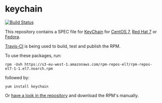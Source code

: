 # keychain

[![Build Status](https://travis-ci.org/robertdebock/keychain.el7.svg?branch=master)](https://travis-ci.org/robertdebock/keychain.el7)

This repository contains a SPEC file for [KeyChain](http://www.funtoo.org/Keychain) for [CentOS 7](https://www.centos.org/), [Red Hat 7](http://www.redhat.com/) or [Fedora](https://getfedora.org/).

[Travis-CI](https://travis-ci.org/robertdebock/keychain.el7) is being used to build, test and publish the RPM.

To use these packages, run:

    rpm -Uvh https://s3-eu-west-1.amazonaws.com/rpm-repos-el7/rpm-repos-el7-1-1.el7.noarch.rpm

followed by:

    yum install keychain

Or [have a look in the repository](http://keychain.el7.s3-eu-west-1.amazonaws.com/index.html) and download the RPM's manually.
